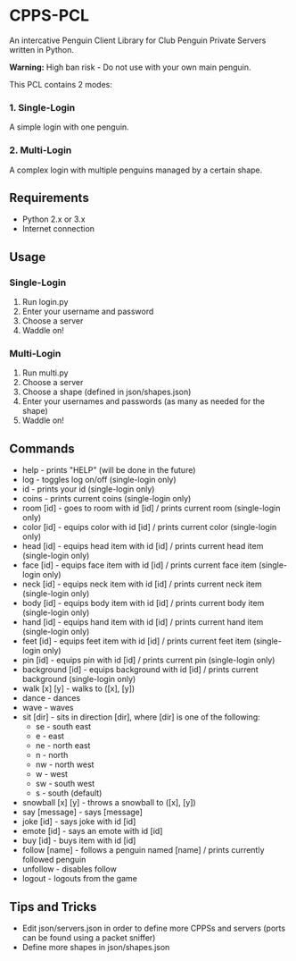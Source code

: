 # CPPS-PCL
An intercative Penguin Client Library for Club Penguin Private Servers written in Python.

**Warning:** High ban risk - Do not use with your own main penguin.

This PCL contains 2 modes:

### 1. Single-Login

A simple login with one penguin.

### 2. Multi-Login

A complex login with multiple penguins managed by a certain shape.

## Requirements
- Python 2.x or 3.x
- Internet connection

## Usage

### Single-Login
1. Run login.py
2. Enter your username and password
3. Choose a server
4. Waddle on!

### Multi-Login
1. Run multi.py
2. Choose a server
3. Choose a shape (defined in json/shapes.json)
4. Enter your usernames and passwords (as many as needed for the shape)
5. Waddle on!

## Commands
- help - prints "HELP" (will be done in the future)
- log - toggles log on/off (single-login only)
- id - prints your id (single-login only)
- coins - prints current coins (single-login only)
- room [id] - goes to room with id [id] / prints current room (single-login only)
- color [id] - equips color with id [id] / prints current color (single-login only)
- head [id] - equips head item with id [id] / prints current head item (single-login only)
- face [id] - equips face item with id [id] / prints current face item (single-login only)
- neck [id] - equips neck item with id [id] / prints current neck item (single-login only)
- body [id] - equips body item with id [id] / prints current body item (single-login only)
- hand [id] - equips hand item with id [id] / prints current hand item (single-login only)
- feet [id] - equips feet item with id [id] / prints current feet item (single-login only)
- pin [id] - equips pin with id [id] / prints current pin (single-login only)
- background [id] - equips background with id [id] / prints current background (single-login only)
- walk [x] [y] - walks to ([x], [y])
- dance - dances
- wave - waves
- sit [dir] - sits in direction [dir], where [dir] is one of the following:
  - se - south east
  - e - east
  - ne - north east
  - n - north
  - nw - north west
  - w - west
  - sw - south west
  - s - south (default)
- snowball [x] [y] - throws a snowball to ([x], [y])
- say [message] - says [message]
- joke [id] - says joke with id [id]
- emote [id] - says an emote with id [id]
- buy [id] - buys item with id [id]
- follow [name] - follows a penguin named [name] / prints currently followed penguin
- unfollow - disables follow
- logout - logouts from the game

## Tips and Tricks
- Edit json/servers.json in order to define more CPPSs and servers (ports can be found using a packet sniffer)
- Define more shapes in json/shapes.json
